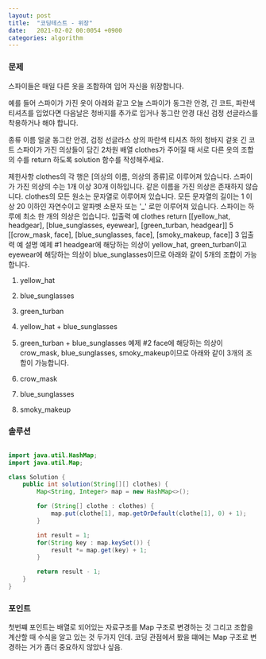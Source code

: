 ```yaml
---
layout: post
title:  "코딩테스트 - 위장"
date:   2021-02-02 00:0054 +0900
categories: algorithm
---
```


### 문제

스파이들은 매일 다른 옷을 조합하여 입어 자신을 위장합니다.

예를 들어 스파이가 가진 옷이 아래와 같고 오늘 스파이가 동그란 안경, 긴 코트, 파란색 티셔츠를 입었다면 다음날은 청바지를 추가로 입거나 동그란 안경 대신 검정 선글라스를 착용하거나 해야 합니다.

종류	이름
얼굴	동그란 안경, 검정 선글라스
상의	파란색 티셔츠
하의	청바지
겉옷	긴 코트
스파이가 가진 의상들이 담긴 2차원 배열 clothes가 주어질 때 서로 다른 옷의 조합의 수를 return 하도록 solution 함수를 작성해주세요.

제한사항
clothes의 각 행은 [의상의 이름, 의상의 종류]로 이루어져 있습니다.
스파이가 가진 의상의 수는 1개 이상 30개 이하입니다.
같은 이름을 가진 의상은 존재하지 않습니다.
clothes의 모든 원소는 문자열로 이루어져 있습니다.
모든 문자열의 길이는 1 이상 20 이하인 자연수이고 알파벳 소문자 또는 '_' 로만 이루어져 있습니다.
스파이는 하루에 최소 한 개의 의상은 입습니다.
입출력 예
clothes	return
[[yellow_hat, headgear], [blue_sunglasses, eyewear], [green_turban, headgear]]	5
[[crow_mask, face], [blue_sunglasses, face], [smoky_makeup, face]]	3
입출력 예 설명
예제 #1
headgear에 해당하는 의상이 yellow_hat, green_turban이고 eyewear에 해당하는 의상이 blue_sunglasses이므로 아래와 같이 5개의 조합이 가능합니다.

1. yellow_hat
2. blue_sunglasses
3. green_turban
4. yellow_hat + blue_sunglasses
5. green_turban + blue_sunglasses
예제 #2
face에 해당하는 의상이 crow_mask, blue_sunglasses, smoky_makeup이므로 아래와 같이 3개의 조합이 가능합니다.

1. crow_mask
2. blue_sunglasses
3. smoky_makeup

### 솔루션

```java

import java.util.HashMap;
import java.util.Map;

class Solution {
    public int solution(String[][] clothes) {
        Map<String, Integer> map = new HashMap<>();

        for (String[] clothe : clothes) {
            map.put(clothe[1], map.getOrDefault(clothe[1], 0) + 1);
        }

        int result = 1;
        for(String key : map.keySet()) {
            result *= map.get(key) + 1;
        }

        return result - 1;
    }
}

```

### 포인트

첫번쨰 포인트는 배열로 되어있는 자료구조를 Map 구조로 변경하는 것
그리고 조합을 계산할 때 수식을 알고 있는 것 두가지 인데.
코딩 관점에서 봤을 떄에는 Map 구조로 변경하는 거가 좀더 중요하지 않았나 싶음.
